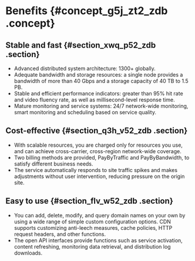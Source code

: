 # Benefits {#concept_g5j_zt2_zdb .concept}

## Stable and fast {#section_xwq_p52_zdb .section}

-   Advanced distributed system architecture: 1300+ globally.
-   Adequate bandwidth and storage resources: a single node provides a bandwidth of more than 40 Gbps and a storage capacity of 40 TB to 1.5 PB.
-   Stable and efficient performance indicators: greater than 95% hit rate and video fluency rate, as well as millisecond-level response time.
-   Mature monitoring and service systems: 24/7 network-wide monitoring, smart monitoring and scheduling based on service quality.

## Cost-effective {#section_q3h_v52_zdb .section}

-   With scalable resources, you are charged only for resources you use, and can achieve cross-carrier, cross-region network-wide coverage.
-   Two billing methods are provided, PayByTraffic and PayByBandwidth, to satisfy different business needs.
-   The service automatically responds to site traffic spikes and makes adjustments without user intervention, reducing pressure on the origin site.

## Easy to use {#section_flv_w52_zdb .section}

-   You can add, delete, modify, and query domain names on your own by using a wide range of simple custom configuration options. CDN supports customizing anti-leech measures, cache policies, HTTP request headers, and other functions.
-   The open API interfaces provide functions such as service activation, content refreshing, monitoring data retrieval, and distribution log downloads.

